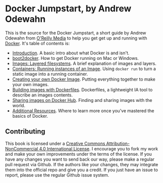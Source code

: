 # Docker Jumpstart, by Andrew Odewahn

This is the source for the Docker Jumpstart, a short guide by Andrew Odewahn from [O'Reilly Media](http://www.oreilly.com/) to help you get get up and running with [Docker](https://www.docker.com/).  It's table of contents is:

* [Introduction](content/introduction.md).  A basic intro about what Docker is and isn't.
* [boot2docker](content/boot2docker.md).  How to get Docker running on Mac or Windows.
* [Images: Layered filesystems](content/images.md).  A brief explanation of images and layers.
* [Containers: Running instances of an Image](content/containers.md).  Using `docker run` to turn a static image into a running container.
* [Creating your own Docker Image](content/example.md).  Putting everything together to make your own images.
* [Building images with Dockerfiles]("content/building-images-with-dockerfiles.md").  Dockerfiles, a lightweight IA tool to describe an images contents.  
* [Sharing images on Docker Hub](content/dockerhub.md).  Finding and sharing images with the world.
* [Additional Resources](content/additional-resources.md).  Where to learn more once you've mastered the basics of Docker.


## Contributing

This book is licensed under a [Creative Commons Attribution-NonCommercial 4.0 International License](http://creativecommons.org/licenses/by-nc/4.0/).  I  encourage you to fork my work and make your own improvements under the terms of the license. If you have any changes you want to send back our way, please make a regular pull request via Github. If the authors like your changes, they may integrate them into the official repo and give you a credit. If you just have an issue to report, please use the regular Github issue system.